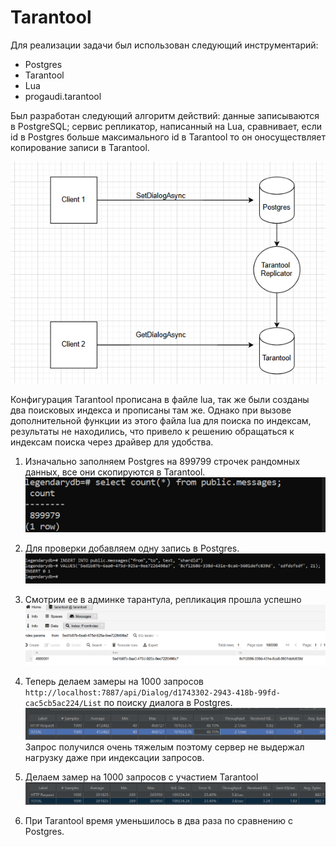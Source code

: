# Tarantool
Для реализации задачи был использован следующий инструментарий:

* Postgres
* Tarantool
* Lua
* progaudi.tarantool

Был разработан следующий алгоритм действий: данные записываются в PostgreSQL; сервиc репликатор, написанный на Lua, сравнивает, если id в Postgres больше максимального id в Tarantool то он оносуществляет копирование записи в Tarantool.

![diagram](https://github.com/olegtar83/OtusHomework/blob/master/Reports/Tarantool/tarantool-diagram.png)

Конфигурация Tarantool прописана в файле lua, так же были созданы два поисковых индекса и прописаны там же. Однако при вызове дополнительной функции из этого файла lua для поиска по индексам, результаты не находились, что привело к решению обращаться к индексам поиска через драйвер для удобства.

1) Изначально заполняем Postgres на 899799 строчек рандомных данных, все они скопируются в Tarantool.
![rows](https://github.com/olegtar83/OtusHomework/blob/master/Reports/Tarantool/rows_in_postgres.png)

2) Для проверки добавляем одну запись в Postgres.
![add-postgres](https://github.com/olegtar83/OtusHomework/blob/master/Reports/Tarantool/insert-postgres.png)

3) Смотрим ее в админке тарантула, репликация прошла успешно
![replica](https://github.com/olegtar83/OtusHomework/blob/master/Reports/Tarantool/tarantool-replicator.png)

4) Теперь делаем замеры на 1000 запросов `http://localhost:7887/api/Dialog/d1743302-2943-418b-99fd-cac5cb5ac224/List` по поиску диалога в Postgres.
![postgres](https://github.com/olegtar83/OtusHomework/blob/master/Reports/Tarantool/postgres-dialog.png)
Запрос получился очень тяжелым поэтому сервер не выдержал нагрузку даже при индексации запросов.

5) Делаем замер на 1000 запросов с участием Tarantool
![tarantool](https://github.com/olegtar83/OtusHomework/blob/master/Reports/Tarantool/tarantool-dialog.png)

6) При Tarantool время уменьшилось в два раза по сравнению с Postgres.
